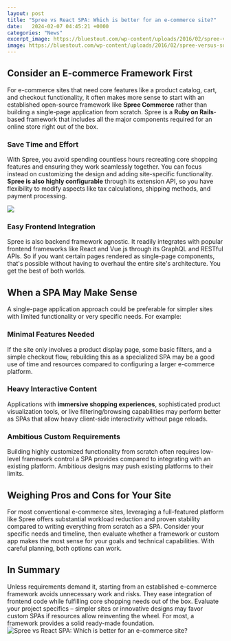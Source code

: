 ```yaml
---
layout: post
title: "Spree vs React SPA: Which is better for an e-commerce site?"
date:   2024-02-07 04:45:21 +0000
categories: "News"
excerpt_image: https://bluestout.com/wp-content/uploads/2016/02/spree-versus-solidus-comparison.png
image: https://bluestout.com/wp-content/uploads/2016/02/spree-versus-solidus-comparison.png
---
```


## Consider an E-commerce Framework First
For e-commerce sites that need core features like a product catalog, cart, and checkout functionality, it often makes more sense to start with an established open-source framework like **Spree Commerce** rather than building a single-page application from scratch. Spree is a **Ruby on Rails**-based framework that includes all the major components required for an online store right out of the box. 
### Save Time and Effort 
With Spree, you avoid spending countless hours recreating core shopping features and ensuring they work seamlessly together. You can focus instead on customizing the design and adding site-specific functionality. **Spree is also highly configurable** through its extension API, so you have flexibility to modify aspects like tax calculations, shipping methods, and payment processing.

![](https://bsscommerce.com/shopify/wp-content/uploads/2021/02/1.-Comparison-between-Shopify-and-Spree.png)
### Easy Frontend Integration
Spree is also backend framework agnostic. It readily integrates with popular frontend frameworks like React and Vue.js through its GraphQL and RESTful APIs. So if you want certain pages rendered as single-page components, that's possible without having to overhaul the entire site's architecture. You get the best of both worlds.
## When a SPA May Make Sense
A single-page application approach could be preferable for simpler sites with limited functionality or very specific needs. For example:
### Minimal Features Needed
If the site only involves a product display page, some basic filters, and a simple checkout flow, rebuilding this as a specialized SPA may be a good use of time and resources compared to configuring a larger e-commerce platform.
### Heavy Interactive Content  
Applications with **immersive shopping experiences**, sophisticated product visualization tools, or live filtering/browsing capabilities may perform better as SPAs that allow heavy client-side interactivity without page reloads.
### Ambitious Custom Requirements
Building highly customized functionality from scratch often requires low-level framework control a SPA provides compared to integrating with an existing platform. Ambitious designs may push existing platforms to their limits.
## Weighing Pros and Cons for Your Site
For most conventional e-commerce sites, leveraging a full-featured platform like Spree offers substantial workload reduction and proven stability compared to writing everything from scratch as a SPA. Consider your specific needs and timeline, then evaluate whether a framework or custom app makes the most sense for your goals and technical capabilities. With careful planning, both options can work.
## In Summary
Unless requirements demand it, starting from an established e-commerce framework avoids unnecessary work and risks. They ease integration of frontend code while fulfilling core shopping needs out of the box. Evaluate your project specifics – simpler sites or innovative designs may favor custom SPAs if resources allow reinventing the wheel. For most, a framework provides a solid ready-made foundation.
 ![Spree vs React SPA: Which is better for an e-commerce site?](https://bluestout.com/wp-content/uploads/2016/02/spree-versus-solidus-comparison.png)